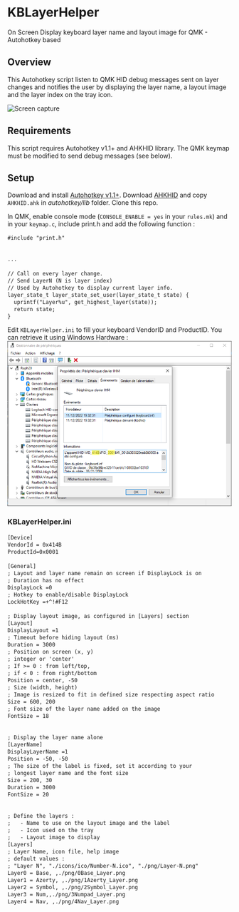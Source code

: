 # KBLayerHelper

On Screen Display keyboard layer name and layout image for QMK - Autohotkey based

## Overview

This Autohotkey script listen to QMK HID debug messages sent on layer changes and notifies the user by displaying the layer name, a layout image and the layer index on the tray icon.

![Screen capture](./pictures/KBLayerHelper-with-legendes.png)

## Requirements

This script requires Autohotkey v1.1+ and AHKHID library.
The QMK keymap must be modified to send debug messages (see below).

## Setup

Download and install [Autohotkey v1.1+](http://www.ahkscript.org/).
Download [AHKHID](https://github.com/jleb/AHKHID) and copy `AHKHID.ahk` in _autohotkey/lib_ folder.
Clone this repo.

In QMK, enable console mode (`CONSOLE_ENABLE = yes` in your `rules.mk`) and in your `keymap.c`, include print.h and add the following function :

```
#include "print.h"


...

// Call on every layer change.
// Send LayerN (N is layer index)
// Used by Autohotkey to display current layer info.
layer_state_t layer_state_set_user(layer_state_t state) {
  uprintf("Layer%u", get_highest_layer(state));
  return state;
}
```

Edit `KBLayerHelper.ini` to fill your keyboard VendorID and ProductID. You can retrieve it using Windows Hardware :
![Retrieve keyboard VID and PID](./pictures/Device_VID_PID.png)

### KBLayerHelper.ini

```
[Device]
VendorId = 0x414B
ProductId=0x0001

[General]
; Layout and layer name remain on screen if DisplayLock is on
; Duration has no effect
DisplayLock =0
; Hotkey to enable/disable DisplayLock
LockHotKey =+^!#F12

; Display layout image, as configured in [Layers] section
[Layout]
DisplayLayout =1
; Timeout before hiding layout (ms)
Duration = 3000
; Position on screen (x, y)
; integer or 'center'
; If >= 0 : from left/top,
; if < 0 : from right/bottom
Position = center, -50
; Size (width, height)
; Image is resized to fit in defined size respecting aspect ratio
Size = 600, 200
; Font size of the layer name added on the image
FontSize = 18


; Display the layer name alone
[LayerName]
DisplayLayerName =1
Position = -50, -50
; The size of the label is fixed, set it according to your
; longest layer name and the font size
Size = 200, 30
Duration = 3000
FontSize = 20


; Define the layers :
;   - Name to use on the layout image and the label
;   - Icon used on the tray
;   - Layout image to display
[Layers]
; Layer Name, icon file, help image
; default values :
; "Layer N", "./icons/ico/Number-N.ico", "./png/Layer-N.png"
Layer0 = Base, ,./png/0Base_Layer.png
Layer1 = Azerty, ,./png/1Azerty_Layer.png
Layer2 = Symbol, ,./png/2Symbol_Layer.png
Layer3 = Num,,./png/3Numpad_Layer.png
Layer4 = Nav, ,./png/4Nav_Layer.png
```
